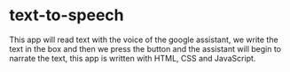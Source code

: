 # text-to-speech
This app will read text with the voice of the google assistant, we write the text in the box and then we press the button and the assistant will begin to narrate the text, this app is written with HTML, CSS and JavaScript.

